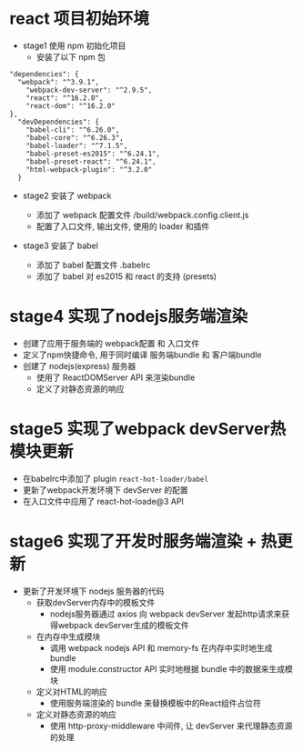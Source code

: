 # react 项目初始环境
* stage1 使用 npm 初始化项目
  * 安装了以下 npm 包
```
"dependencies": {
  "webpack": "^3.9.1",
    "webpack-dev-server": "^2.9.5",
    "react": "^16.2.0",
    "react-dom": "^16.2.0"
},
  "devDependencies": {
    "babel-cli": "^6.26.0",
    "babel-core": "^6.26.3",
    "babel-loader": "^7.1.5",
    "babel-preset-es2015": "^6.24.1",
    "babel-preset-react": "^6.24.1",
    "html-webpack-plugin": "^3.2.0"
  }
```

* stage2 安装了 webpack
  * 添加了 webpack 配置文件 /build/webpack.config.client.js
  * 配置了入口文件, 输出文件, 使用的 loader 和插件

* stage3 安装了 babel
  * 添加了 babel 配置文件 .babelrc
  * 添加了 babel 对 es2015 和 react 的支持 (presets)

# stage4 实现了nodejs服务端渲染
* 创建了应用于服务端的 webpack配置 和 入口文件
* 定义了npm快捷命令, 用于同时编译 服务端bundle 和 客户端bundle
* 创建了 nodejs(express) 服务器
  * 使用了 ReactDOMServer API 来渲染bundle
  * 定义了对静态资源的响应

# stage5 实现了webpack devServer热模块更新
* 在babelrc中添加了 plugin ```react-hot-loader/babel```
* 更新了webpack开发环境下 devServer 的配置
* 在入口文件中应用了 react-hot-loade@3 API

# stage6 实现了开发时服务端渲染 + 热更新
* 更新了开发环境下 nodejs 服务器的代码
  * 获取devServer内存中的模板文件
    * nodejs服务器通过 axios 向 webpack devServer 发起http请求来获得webpack devServer生成的模板文件
  * 在内存中生成模块
    * 调用 webpack nodejs API 和 memory-fs 在内存中实时地生成 bundle
    * 使用 module.constructor API 实时地根据 bundle 中的数据来生成模块
  * 定义对HTML的响应
    * 使用服务端渲染的 bundle 来替换模板中的React组件占位符
  * 定义对静态资源的响应
    * 使用 http-proxy-middleware 中间件, 让 devServer 来代理静态资源的处理


